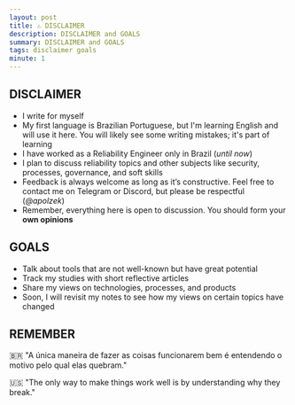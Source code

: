 ```yaml
---
layout: post
title: ⚠️ DISCLAIMER
description: DISCLAIMER and GOALS
summary: DISCLAIMER and GOALS
tags: disclaimer goals
minute: 1
---
```


## DISCLAIMER

- I write for myself
- My first language is Brazilian Portuguese, but I'm learning English and will use it here. You will likely see some writing mistakes; it's part of learning
- I have worked as a Reliability Engineer only in Brazil (*until now*)
- I plan to discuss reliability topics and other subjects like security, processes, governance, and soft skills
- Feedback is always welcome as long as it’s constructive. Feel free to contact me on Telegram or Discord, but please be respectful (*@apolzek*)
- Remember, everything here is open to discussion. You should form your **own opinions**

## GOALS

- Talk about tools that are not well-known but have great potential 
- Track my studies with short reflective articles
- Share my views on technologies, processes, and products
- Soon, I will revisit my notes to see how my views on certain topics have changed

## REMEMBER

🇧🇷 "A única maneira de fazer as coisas funcionarem bem é entendendo o motivo pelo qual elas quebram."

🇺🇸 "The only way to make things work well is by understanding why they break."
